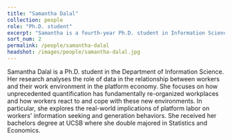 ```yaml
---
title: "Samantha Dalal"
collection: people
role: "Ph.D. student"
excerpt: "Samantha is a fourth-year Ph.D. student in Information Science"
sort_num: 2
permalink: /people/samantha-dalal
headshot: /images/people/samantha-dalal.jpg
---
```


Samantha Dalal is a Ph.D. student in the Department of Information Science. Her research analyses the role of data in the relationship between workers and their work environment in the platform economy. She focuses on how unprecedented quantification has fundamentally re-organized workplaces and how workers react to and cope with these new environments. In particular, she explores the real-world implications of platform labor on workers' information seeking and generation behaviors. She received her bachelors degree at UCSB where she double majored in Statistics and Economics.
